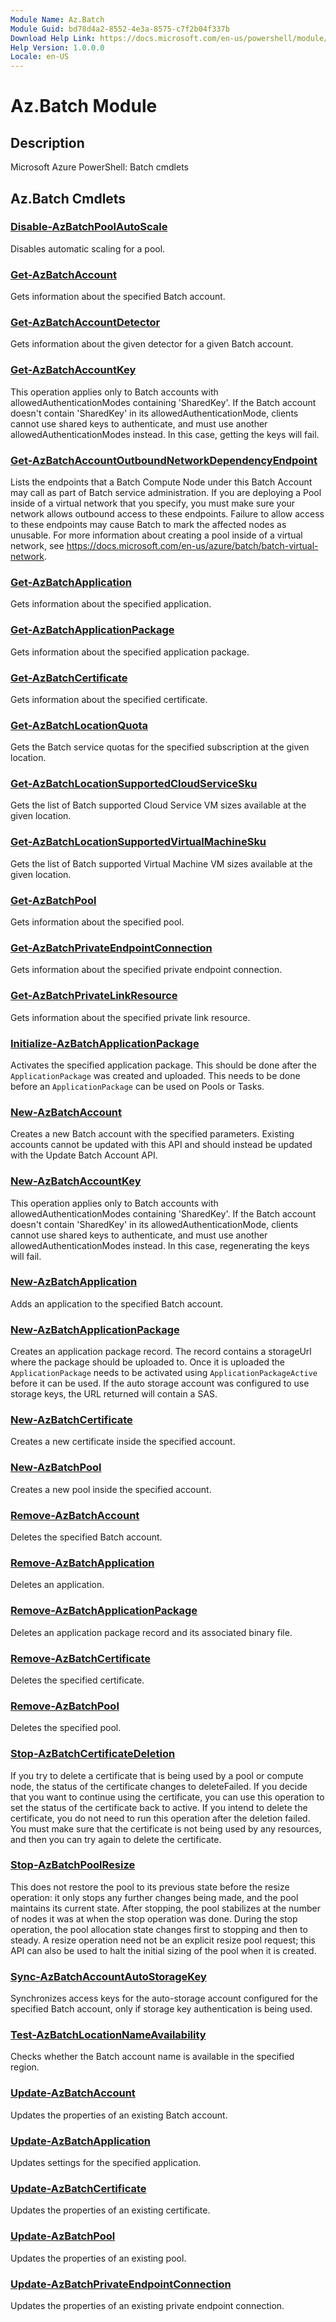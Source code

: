 ```yaml
---
Module Name: Az.Batch
Module Guid: bd78d4a2-8552-4e3a-8575-c7f2b04f337b
Download Help Link: https://docs.microsoft.com/en-us/powershell/module/az.batch
Help Version: 1.0.0.0
Locale: en-US
---
```


# Az.Batch Module
## Description
Microsoft Azure PowerShell: Batch cmdlets

## Az.Batch Cmdlets
### [Disable-AzBatchPoolAutoScale](Disable-AzBatchPoolAutoScale.md)
Disables automatic scaling for a pool.

### [Get-AzBatchAccount](Get-AzBatchAccount.md)
Gets information about the specified Batch account.

### [Get-AzBatchAccountDetector](Get-AzBatchAccountDetector.md)
Gets information about the given detector for a given Batch account.

### [Get-AzBatchAccountKey](Get-AzBatchAccountKey.md)
This operation applies only to Batch accounts with allowedAuthenticationModes containing 'SharedKey'.
If the Batch account doesn't contain 'SharedKey' in its allowedAuthenticationMode, clients cannot use shared keys to authenticate, and must use another allowedAuthenticationModes instead.
In this case, getting the keys will fail.

### [Get-AzBatchAccountOutboundNetworkDependencyEndpoint](Get-AzBatchAccountOutboundNetworkDependencyEndpoint.md)
Lists the endpoints that a Batch Compute Node under this Batch Account may call as part of Batch service administration.
If you are deploying a Pool inside of a virtual network that you specify, you must make sure your network allows outbound access to these endpoints.
Failure to allow access to these endpoints may cause Batch to mark the affected nodes as unusable.
For more information about creating a pool inside of a virtual network, see https://docs.microsoft.com/en-us/azure/batch/batch-virtual-network.

### [Get-AzBatchApplication](Get-AzBatchApplication.md)
Gets information about the specified application.

### [Get-AzBatchApplicationPackage](Get-AzBatchApplicationPackage.md)
Gets information about the specified application package.

### [Get-AzBatchCertificate](Get-AzBatchCertificate.md)
Gets information about the specified certificate.

### [Get-AzBatchLocationQuota](Get-AzBatchLocationQuota.md)
Gets the Batch service quotas for the specified subscription at the given location.

### [Get-AzBatchLocationSupportedCloudServiceSku](Get-AzBatchLocationSupportedCloudServiceSku.md)
Gets the list of Batch supported Cloud Service VM sizes available at the given location.

### [Get-AzBatchLocationSupportedVirtualMachineSku](Get-AzBatchLocationSupportedVirtualMachineSku.md)
Gets the list of Batch supported Virtual Machine VM sizes available at the given location.

### [Get-AzBatchPool](Get-AzBatchPool.md)
Gets information about the specified pool.

### [Get-AzBatchPrivateEndpointConnection](Get-AzBatchPrivateEndpointConnection.md)
Gets information about the specified private endpoint connection.

### [Get-AzBatchPrivateLinkResource](Get-AzBatchPrivateLinkResource.md)
Gets information about the specified private link resource.

### [Initialize-AzBatchApplicationPackage](Initialize-AzBatchApplicationPackage.md)
Activates the specified application package.
This should be done after the `ApplicationPackage` was created and uploaded.
This needs to be done before an `ApplicationPackage` can be used on Pools or Tasks.

### [New-AzBatchAccount](New-AzBatchAccount.md)
Creates a new Batch account with the specified parameters.
Existing accounts cannot be updated with this API and should instead be updated with the Update Batch Account API.

### [New-AzBatchAccountKey](New-AzBatchAccountKey.md)
This operation applies only to Batch accounts with allowedAuthenticationModes containing 'SharedKey'.
If the Batch account doesn't contain 'SharedKey' in its allowedAuthenticationMode, clients cannot use shared keys to authenticate, and must use another allowedAuthenticationModes instead.
In this case, regenerating the keys will fail.

### [New-AzBatchApplication](New-AzBatchApplication.md)
Adds an application to the specified Batch account.

### [New-AzBatchApplicationPackage](New-AzBatchApplicationPackage.md)
Creates an application package record.
The record contains a storageUrl where the package should be uploaded to.
Once it is uploaded the `ApplicationPackage` needs to be activated using `ApplicationPackageActive` before it can be used.
If the auto storage account was configured to use storage keys, the URL returned will contain a SAS.

### [New-AzBatchCertificate](New-AzBatchCertificate.md)
Creates a new certificate inside the specified account.

### [New-AzBatchPool](New-AzBatchPool.md)
Creates a new pool inside the specified account.

### [Remove-AzBatchAccount](Remove-AzBatchAccount.md)
Deletes the specified Batch account.

### [Remove-AzBatchApplication](Remove-AzBatchApplication.md)
Deletes an application.

### [Remove-AzBatchApplicationPackage](Remove-AzBatchApplicationPackage.md)
Deletes an application package record and its associated binary file.

### [Remove-AzBatchCertificate](Remove-AzBatchCertificate.md)
Deletes the specified certificate.

### [Remove-AzBatchPool](Remove-AzBatchPool.md)
Deletes the specified pool.

### [Stop-AzBatchCertificateDeletion](Stop-AzBatchCertificateDeletion.md)
If you try to delete a certificate that is being used by a pool or compute node, the status of the certificate changes to deleteFailed.
If you decide that you want to continue using the certificate, you can use this operation to set the status of the certificate back to active.
If you intend to delete the certificate, you do not need to run this operation after the deletion failed.
You must make sure that the certificate is not being used by any resources, and then you can try again to delete the certificate.

### [Stop-AzBatchPoolResize](Stop-AzBatchPoolResize.md)
This does not restore the pool to its previous state before the resize operation: it only stops any further changes being made, and the pool maintains its current state.
After stopping, the pool stabilizes at the number of nodes it was at when the stop operation was done.
During the stop operation, the pool allocation state changes first to stopping and then to steady.
A resize operation need not be an explicit resize pool request; this API can also be used to halt the initial sizing of the pool when it is created.

### [Sync-AzBatchAccountAutoStorageKey](Sync-AzBatchAccountAutoStorageKey.md)
Synchronizes access keys for the auto-storage account configured for the specified Batch account, only if storage key authentication is being used.

### [Test-AzBatchLocationNameAvailability](Test-AzBatchLocationNameAvailability.md)
Checks whether the Batch account name is available in the specified region.

### [Update-AzBatchAccount](Update-AzBatchAccount.md)
Updates the properties of an existing Batch account.

### [Update-AzBatchApplication](Update-AzBatchApplication.md)
Updates settings for the specified application.

### [Update-AzBatchCertificate](Update-AzBatchCertificate.md)
Updates the properties of an existing certificate.

### [Update-AzBatchPool](Update-AzBatchPool.md)
Updates the properties of an existing pool.

### [Update-AzBatchPrivateEndpointConnection](Update-AzBatchPrivateEndpointConnection.md)
Updates the properties of an existing private endpoint connection.

